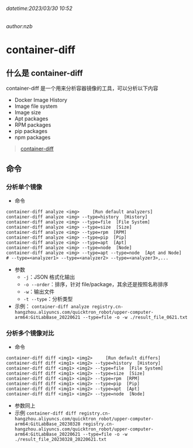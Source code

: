 ###### datetime:2023/03/30 10:52

###### author:nzb

# container-diff

## 什么是 container-diff

container-diff 是一个用来分析容器镜像的工具，可以分析以下内容

- Docker Image History
- Image file system
- Image size
- Apt packages
- RPM packages
- pip packages
- npm packages

> [container-diff](https://github.com/GoogleContainerTools/container-diff)

## 命令

### 分析单个镜像

- 命令

```text
container-diff analyze <img>     [Run default analyzers]
container-diff analyze <img> --type=history  [History]
container-diff analyze <img> --type=file  [File System]
container-diff analyze <img> --type=size  [Size]
container-diff analyze <img> --type=rpm  [RPM]
container-diff analyze <img> --type=pip  [Pip]
container-diff analyze <img> --type=apt  [Apt]
container-diff analyze <img> --type=node  [Node]
container-diff analyze <img> --type=apt --type=node  [Apt and Node]
# --type=<analyzer1> --type=<analyzer2> --type=<analyzer3>,...
```

- 参数
    - `-j`：JSON 格式化输出
    - `-o --order`：排序，针对 file/package，其余还是按照名称排序
    - `-w`：输出文件
    - `-t --type`：分析类型
- 示例：
  `container-diff analyze registry.cn-hangzhou.aliyuncs.com/quicktron_robot/upper-computer-arm64:GitLabBase_20220621 --type=file -o -w ./result_file_0621.txt`

### 分析多个镜像对比

- 命令

```text
container-diff diff <img1> <img2>     [Run default differs]
container-diff diff <img1> <img2> --type=history  [History]
container-diff diff <img1> <img2> --type=file  [File System]
container-diff diff <img1> <img2> --type=size  [Size]
container-diff diff <img1> <img2> --type=rpm  [RPM]
container-diff diff <img1> <img2> --type=pip  [Pip]
container-diff diff <img1> <img2> --type=apt  [Apt]
container-diff diff <img1> <img2> --type=node  [Node]
```

- 参数同上
- 示例
  `container-diff diff registry.cn-hangzhou.aliyuncs.com/quicktron_robot/upper-computer-arm64:GitLabBase_20230328 registry.cn-hangzhou.aliyuncs.com/quicktron_robot/upper-computer-arm64:GitLabBase_20220621 --type=file -o -w ./result_file_20230328_20220621.txt`
